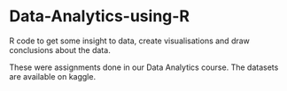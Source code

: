 # Data-Analytics-using-R
R code to get some insight to data, create visualisations and draw conclusions about the data.

These were assignments done in our Data Analytics course. The datasets are available on kaggle.
